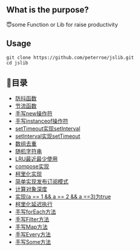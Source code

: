 ## What is the purpose?

😇some Function or Lib for raise productivity

## Usage
```shell
git clone https://github.com/peterroe/jslib.git
cd jslib
```
## 📖目录

* [防抖函数](https://github.com/peterroe/jslib/blob/master/debounce.js)
* [节流函数](https://github.com/peterroe/jslib/blob/master/throttle.js)
* [手写new操作符](https://github.com/peterroe/jslib/blob/master/new.js)
* [手写instanceof操作符](https://github.com/peterroe/jslib/blob/master/instanceof.js)
* [setTimeout实现setInterval](https://github.com/peterroe/jslib/blob/master/mySetInterval.js)
* [setInterval实现setTimeout](https://github.com/peterroe/jslib/blob/master/mySetTimeout.js)
* [数组去重](https://github.com/peterroe/jslib/blob/master/arrayDeDuplication.js)
* [随机字符串](https://github.com/peterroe/jslib/blob/master/randomStr.js)
* [LRU最近最少使用](https://github.com/peterroe/jslib/blob/master/lru.js)
* [compose实现](https://github.com/peterroe/jslib/blob/master/compose.js)
* [柯里化实现](https://github.com/peterroe/jslib/blob/master/currying.js)
* [简单实现发布订阅模式](https://github.com/peterroe/jslib/blob/master/pubSub.js)
* [计算对象深度](https://github.com/peterroe/jslib/blob/master/objDepth.js)
* [实现(a == 1 && a == 2 && a ==3)为true](https://github.com/peterroe/jslib/blob/master/wtf.js)
* [柯里化延迟执行](https://github.com/peterroe/jslib/blob/master/curryInfinity.js)
* [手写forEach方法](https://github.com/peterroe/jslib/blob/master/forEach.js)
* [手写Filter方法](https://github.com/peterroe/jslib/blob/master/filter.js)
* [手写Map方法](https://github.com/peterroe/jslib/blob/master/map.js)
* [手写Every方法](https://github.com/peterroe/jslib/blob/master/every.js)
* [手写Some方法](https://github.com/peterroe/jslib/blob/master/some.js)